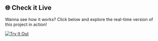 ## 🌐 Check it Live  

Wanna see how it works? Click below and explore the real-time version of this project in action!

[![Try It Out](https://cdn-icons-png.flaticon.com/128/14018/14018662.png)](https://qrcodegenrator-sivakumar.netlify.app/)

